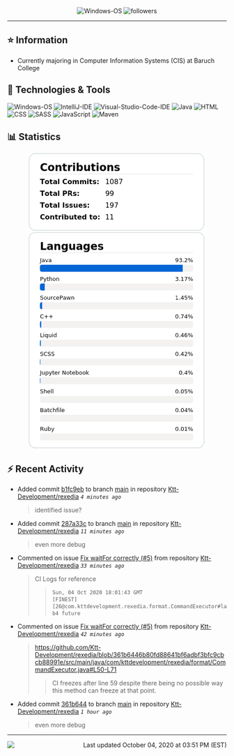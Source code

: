 <div align="center">
    <img 
        src="https://img.shields.io/badge/OS-Windows-informational?style=for-the-badge&color=3278be"
        alt="Windows-OS">
    <img 
        src="https://img.shields.io/github/followers/katsute?color=3278be&style=for-the-badge"
        alt="followers">
</div>

<hr>

## ⭐ Information

 - Currently majoring in Computer Information Systems (CIS) at Baruch College

## 🔧 Technologies & Tools

<img 
    src="https://img.shields.io/badge/OS-Windows-informational?style=flat-square&color=3278be"
    alt="Windows-OS">
<img 
    src="https://img.shields.io/badge/Editor-IntelliJ_IDEA-informational?style=flat-square&logo=intellij-idea&logoColor=white&color=3278be"
    alt="IntelliJ-IDE">
<img 
    src="https://img.shields.io/badge/Editor-Visual_Studio_Code-informational?style=flat-square&logo=Visual-Studio-Code&logoColor=white&color=3278be"
    alt="Visual-Studio-Code-IDE">
<img 
    src="https://img.shields.io/badge/Code-Java-informational?style=flat-square&logo=java&logoColor=white&color=3278be"
    alt="Java">
<img 
    src="https://img.shields.io/badge/Code-HTML-informational?style=flat-square&logo=html5&logoColor=white&color=3278be"
    alt="HTML">
<img 
    src="https://img.shields.io/badge/Code-CSS-informational?style=flat-square&logo=css-wizardry&logoColor=white&color=3278be"
    alt="CSS">
<img 
    src="https://img.shields.io/badge/Code-SASS-informational?style=flat-square&logo=sass&logoColor=white&color=3278be"
    alt="SASS">
<img 
    src="https://img.shields.io/badge/Code-JavaScript-informational?style=flat-square&logo=javascript&logoColor=white&color=3278be"
    alt="JavaScript">
<img 
    src="https://img.shields.io/badge/Tools-Maven-informational?style=flat-square&logo=apache-maven&logoColor=white&color=3278be"
    alt="Maven">

## 📊 Statistics
<div align="center">
    <a href="https://github.com/Katsute/">
        <img src="https://github.com/Katsute/Katsute/blob/main/contributions.png">
    </a>
    <a href="https://github.com/Katsute/">
        <img src="https://github.com/Katsute/Katsute/blob/main/languages.png">
    </a>
</div>

## ⚡ Recent Activity

 - Added commit [b1fc9eb](https://github.com/Ktt-Development/rexedia/commit/b1fc9ebc164bc5a580d5055b99112f3ab966c2c3) to branch [main](https://github.com/Ktt-Development/rexedia/tree/main) in repository [Ktt-Development/rexedia](https://github.com/Ktt-Development/rexedia)  *`4 minutes ago`*
   > identified issue?
 - Added commit [287a33c](https://github.com/Ktt-Development/rexedia/commit/287a33c9435d655e32e6bd6a53b876ad76566bbd) to branch [main](https://github.com/Ktt-Development/rexedia/tree/main) in repository [Ktt-Development/rexedia](https://github.com/Ktt-Development/rexedia)  *`11 minutes ago`*
   > even more debug
 - Commented on issue [Fix waitFor correctly (#5)](https://github.com/Ktt-Development/rexedia/issues/5#issuecomment-703302541) from repository [Ktt-Development/rexedia](https://github.com/Ktt-Development/rexedia)  *`33 minutes ago`*
   > CI Logs for reference
   >  > ```
   >  > Sun, 04 Oct 2020 18:01:43 GMT
   >  > [FINEST] [26@com.kttdevelopment.rexedia.format.CommandExecutor#lambda$execute$0] b4 future
 - Commented on issue [Fix waitFor correctly (#5)](https://github.com/Ktt-Development/rexedia/issues/5#issuecomment-703301424) from repository [Ktt-Development/rexedia](https://github.com/Ktt-Development/rexedia)  *`42 minutes ago`*
   > https://github.com/Ktt-Development/rexedia/blob/361b6446b80fd88641bf6adbf3bfc9cbcb88991e/src/main/java/com/kttdevelopment/rexedia/format/CommandExecutor.java#L50-L71
   >  > CI freezes after line 59 despite there being no possible way this method can freeze at that point.
 - Added commit [361b644](https://github.com/Ktt-Development/rexedia/commit/361b6446b80fd88641bf6adbf3bfc9cbcb88991e) to branch [main](https://github.com/Ktt-Development/rexedia/tree/main) in repository [Ktt-Development/rexedia](https://github.com/Ktt-Development/rexedia)  *`1 hour ago`*
   > even more debug

---
<img align="left" src="https://github.com/Katsute/Katsute/workflows/Update%20README.md/badge.svg"><p align="right">Last updated October 04, 2020 at 03:51 PM (EST)</p>
